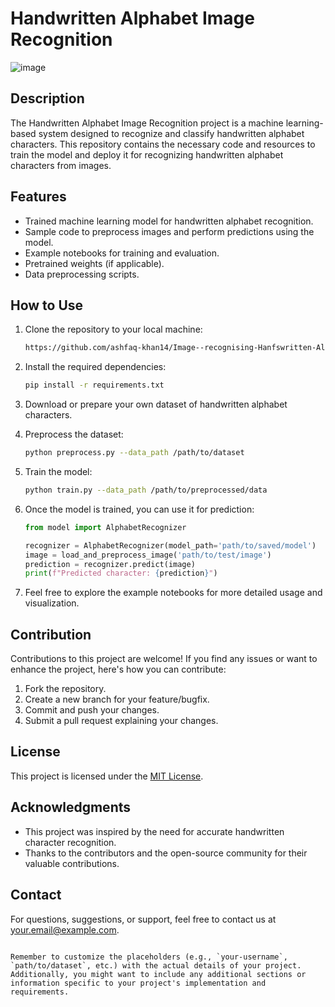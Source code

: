 # Handwritten Alphabet Image Recognition
![image](https://github.com/ashfaq-khan14/Image--recognising-Hanfswritten-Alphets/assets/120010803/291739ad-7026-441d-ac5f-6d51aade61c0)

## Description

The Handwritten Alphabet Image Recognition project is a machine learning-based system designed to recognize and classify handwritten alphabet characters. This repository contains the necessary code and resources to train the model and deploy it for recognizing handwritten alphabet characters from images.

## Features

- Trained machine learning model for handwritten alphabet recognition.
- Sample code to preprocess images and perform predictions using the model.
- Example notebooks for training and evaluation.
- Pretrained weights (if applicable).
- Data preprocessing scripts.

## How to Use

1. Clone the repository to your local machine:

   ```bash
   https://github.com/ashfaq-khan14/Image--recognising-Hanfswritten-Alphets/tree/main
   ```

2. Install the required dependencies:

   ```bash
   pip install -r requirements.txt
   ```

3. Download or prepare your own dataset of handwritten alphabet characters.

4. Preprocess the dataset:

   ```bash
   python preprocess.py --data_path /path/to/dataset
   ```

5. Train the model:

   ```bash
   python train.py --data_path /path/to/preprocessed/data
   ```

6. Once the model is trained, you can use it for prediction:

   ```python
   from model import AlphabetRecognizer

   recognizer = AlphabetRecognizer(model_path='path/to/saved/model')
   image = load_and_preprocess_image('path/to/test/image')
   prediction = recognizer.predict(image)
   print(f"Predicted character: {prediction}")
   ```

7. Feel free to explore the example notebooks for more detailed usage and visualization.

## Contribution

Contributions to this project are welcome! If you find any issues or want to enhance the project, here's how you can contribute:

1. Fork the repository.
2. Create a new branch for your feature/bugfix.
3. Commit and push your changes.
4. Submit a pull request explaining your changes.

## License

This project is licensed under the [MIT License](LICENSE).

## Acknowledgments

- This project was inspired by the need for accurate handwritten character recognition.
- Thanks to the contributors and the open-source community for their valuable contributions.

## Contact

For questions, suggestions, or support, feel free to contact us at [your.email@example.com](mailto:your.email@example.com).
```

Remember to customize the placeholders (e.g., `your-username`, `path/to/dataset`, etc.) with the actual details of your project. Additionally, you might want to include any additional sections or information specific to your project's implementation and requirements.
